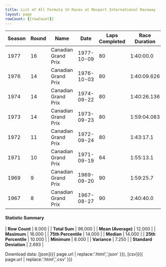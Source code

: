 ```yaml
---
title: List of All Formula 1® Races at Mosport International Raceway
layout: page
rowCount: {{rowCount}}
---
```


| Season | Round | Name | Date | Laps Completed | Race Duration | Winning Driver | Winning Constructor |
|--|--|--|--|--|--|--|--|
| 1977 | 16 | Canadian Grand Prix | 1977-10-09 | 80 | 1:40:00.0 | Jody Scheckter 🇿🇦 | Wolf 🇨🇦 |
| 1976 | 14 | Canadian Grand Prix | 1976-10-03 | 80 | 1:40:09.626 | James Hunt 🇬🇧 | McLaren 🇬🇧 |
| 1974 | 14 | Canadian Grand Prix | 1974-09-22 | 80 | 1:40:26.136 | Emerson Fittipaldi 🇧🇷 | McLaren 🇬🇧 |
| 1973 | 14 | Canadian Grand Prix | 1973-09-23 | 80 | 1:59:04.083 | Peter Revson 🇺🇸 | McLaren 🇬🇧 |
| 1972 | 11 | Canadian Grand Prix | 1972-09-24 | 80 | 1:43:17.1 | Jackie Stewart 🇬🇧 | Tyrrell 🇬🇧 |
| 1971 | 10 | Canadian Grand Prix | 1971-09-19 | 64 | 1:55:13.1 | Jackie Stewart 🇬🇧 | Tyrrell 🇬🇧 |
| 1969 | 9 | Canadian Grand Prix | 1969-09-20 | 90 | 1:59:25.7 | Jacky Ickx 🇧🇪 | Brabham-Ford 🇬🇧 |
| 1967 | 8 | Canadian Grand Prix | 1967-08-27 | 90 | 2:40:40.0 | Jack Brabham 🇦🇺 | Brabham-Repco 🇬🇧 |

#### Statistic Summary

| **Row Count** | 8.000 |
| **Total Sum** | 96.000 |
| **Mean (Average)** | 12.000 |
| **Maximum** | 16.000 |
| **75th Percentile** | 14.000 |
| **Median** | 14.000 |
| **25th Percentile** | 10.000 |
| **Minimum** | 8.000 |
| **Variance** | 7.250 |
| **Standard Deviation** | 2.693 |

Download data: [json]({{ page.url | replace:'.html','.json' }}), [csv]({{ page.url | replace:'.html','.csv' }})
